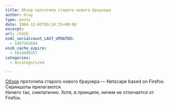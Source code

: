 ```yaml
---
title: Обзор прототипа старого нового браузера
author: Gray
type: posts
date: 2004-12-02T05:24:25+00:00
excerpt:
url: /5416
esml_socialcount_LAST_UPDATED:
  - 1497262684
essb_cache_expire:
  - 1614499357
categories:
  - Uncategorized

---
```








<a href="http://www.mozillazine.org/articles/article5691.html" target="_blank">Обзор</a> прототипа старого нового браузера &#8212; Netscape based on Firefox. Скриншоты прилагаются.  
Ничего так, симпатично. Хотя, в принципе, ничем не отличается от Firefox.